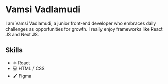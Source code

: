 # Vamsi Vadlamudi
I am Vamsi Vadlamudi, a junior front-end developer who embraces daily challenges as opportunities for growth. I really enjoy frameworks like React JS and Next JS.

## Skills
* ⚛ React
* 💻 HTML / CSS
* 🖌 Figma
